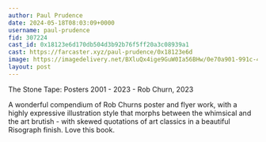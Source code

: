 ```yaml
---
author: Paul Prudence
date: 2024-05-18T08:03:09+0000
username: paul-prudence
fid: 307224
cast_id: 0x18123e6d170db504d3b92b76f5ff20a3c08939a1
cast: https://farcaster.xyz/paul-prudence/0x18123e6d
image: https://imagedelivery.net/BXluQx4ige9GuW0Ia56BHw/0e70a901-991c-4a53-5bbe-a5a8a0574000/original
layout: post
---
```


The Stone Tape: Posters 2001 - 2023 - Rob Churn, 2023

A wonderful compendium of Rob Churns poster and flyer work, with a highly expressive illustration style that morphs between the whimsical and the art brutish - with skewed quotations of art classics in a beautiful Risograph finish. Love this book.

<img src='https://imagedelivery.net/BXluQx4ige9GuW0Ia56BHw/0e70a901-991c-4a53-5bbe-a5a8a0574000/original' alt='' referrerpolicy='no-referrer'/>
